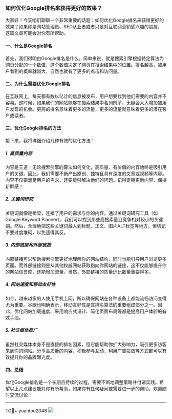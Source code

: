 ### 如何优化Google排名来获得更好的效果？

大家好！今天咱们聊聊一个非常重要的话题：如何优化Google排名来获得更好的效果？如果你是网站管理员、SEO从业者或者只是对互联网营销感兴趣的朋友，这篇文章可能会对你有所帮助。

#### 一、什么是Google排名

首先，我们得明白Google排名是什么。简单来说，就是搜索引擎根据特定算法为网页分配的一个数值，这个数值决定了网页在搜索结果中的位置。排名越高，被用户看到的概率就越大，自然也就有了更多的点击和访问量。

#### 二、为什么需要优化Google排名

在互联网上，每天都有数以亿计的信息被发布，用户想要找到他们需要的内容并不容易。这时候，如果我们的网站能够在搜索结果中名列前茅，无疑会大大增加被用户发现的机会。更高的排名意味着更多的流量，更多的流量就意味着更多的潜在客户或读者。

#### 三、优化Google排名的方法

接下来，我将详细介绍几种有效的优化方法：

##### 1. 高质量内容

内容是王道！无论搜索引擎的算法如何变化，高质量、有价值的内容始终是吸引用户的关键。因此，我们需要不断产出原创、独特且具有深度的文章或视频等内容。内容不仅要满足用户的需求，还要能够解决他们的问题。记得定期更新内容，保持新鲜感！

##### 2. 关键词研究

关键词就像是桥梁，连接了用户的需求与你的内容。通过关键词研究工具（如Google Keyword Planner），我们可以找到那些高搜索量且竞争相对较小的关键词。然后，合理地把这些关键词融入到标题、正文、图片ALT标签等地方，但切记不要过度堆砌，以免适得其反。

##### 3. 内部链接和外部链接

内部链接可以帮助搜索引擎更好地理解你的网站结构，同时也能引导用户浏览更多页面。而外部链接则是从其他权威网站获取指向你网站的链接，这不仅能够提升你的网站信誉度，还能增加流量。当然，外部链接的质量远比数量重要得多。

##### 4. 网站速度和移动友好性

如今，越来越多的人使用手机上网，所以确保网站在各种设备上都能流畅访问变得尤为重要。谷歌也明确表示，移动友好性是其排名算法的重要组成部分之一。因此，优化网站加载速度、采用响应式设计、简化页面布局等都是提高用户体验的有效手段。

##### 5. 社交媒体推广

虽然社交媒体本身不是直接的排名因素，但它能帮助你扩大影响力，吸引更多访客来到你的网站。分享高质量的内容、积极参与互动、利用广告投放等方式都可以有效提升你的品牌曝光度。

#### 四、总结

优化Google排名是一个长期且持续的过程，需要不断地调整策略并付诸实践。希望以上几点建议能对你有所帮助，如果你有任何疑问或需要进一步的帮助，欢迎随时交流讨论！

---

TG💪+ yuantou2048  ![](https://github.com/user-attachments/assets/42a5a4a5-fea9-4a1d-8aa0-73e57e430cca)